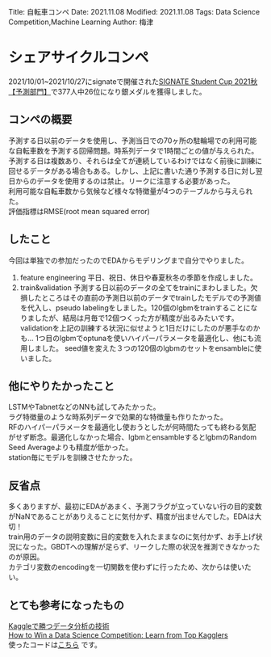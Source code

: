 Title: 自転車コンペ
Date: 2021.11.08
Modified: 2021.11.08
Tags: Data Science Competition,Machine Learning
Author: 梅津

# シェアサイクルコンペ
2021/10/01~2021/10/27にsignateで開催された[SIGNATE Student Cup 2021秋【予測部門】](https://signate.jp/competitions/550)で377人中26位になり銀メダルを獲得しました。
## コンペの概要
予測する日以前のデータを使用し、予測当日での70ヶ所の駐輪場での利用可能な自転車数を予測する回帰問題。時系列データで1時間ごとの値が与えられた。<br>
予測する日は複数あり、それらは全てが連続しているわけではなく前後に訓練に回せるデータがある場合もある。しかし、上記に書いた通り予測する日に対し翌日からのデータを使用するのは禁止。リークに注意する必要があった。<br>
利用可能な自転車数から気候など様々な特徴量が4つのテーブルから与えられた。<br>
評価指標はRMSE(root mean squared error)
## したこと
今回は単独での参加だったのでEDAからモデリングまで自分でやりました。<br>
1. feature engineering
平日、祝日、休日や春夏秋冬の季節を作成しました。
2. train&validation
予測する日以前のデータの全てをtrainにまわしました。欠損したところはその直前の予測日以前のデータでtrainしたモデルでの予測値を代入し、pseudo labelingをしました。120個のlgbmをtrainすることになりましたが、結局は月毎で12個つくった方が精度が出るみたいです。validationを上記の訓練する状況に似せようと1日だけにしたのが悪手なのかも...
1つ目のlgbmでoptunaを使いハイパーパラメータを最適化し、他にも流用しました。
seed値を変えた３つの120個のlgbmのセットをensambleに使いました。
## 他にやりたかったこと
LSTMやTabnetなどのNNも試してみたかった。<br>
ラグ特徴量のような時系列データで効果的な特徴量も作りたかった。<br>
RFのハイパーパラメータを最適化し使おうとしたが何時間たっても終わる気配がせず断念。最適化しなかった場合、lgbmとensambleするとlgbmのRandom Seed Averageよりも精度が低かった。<br>
station毎にモデルを訓練させたかった。
## 反省点
多くありますが、最初にEDAがあまく、予測フラグが立っていない行の目的変数がNaNであることがありえることに気付かず、精度が出ませんでした。EDAは大切！<br>
train用のデータの説明変数に目的変数を入れたままなのに気付かず、お手上げ状況になった。GBDTへの理解が足らず、リークした際の状況を推測できなかったのが原因。<br>
カテゴリ変数のencodingを一切関数を使わずに行ったため、次からは使いたい。
## とても参考になったもの
[Kaggleで勝つデータ分析の技術](https://www.amazon.co.jp/Kaggle%E3%81%A7%E5%8B%9D%E3%81%A4%E3%83%87%E3%83%BC%E3%82%BF%E5%88%86%E6%9E%90%E3%81%AE%E6%8A%80%E8%A1%93-%E9%96%80%E8%84%87-%E5%A4%A7%E8%BC%94/dp/4297108437/ref=sr_1_1?adgrpid=109872001568&dchild=1&gclid=Cj0KCQjw5oiMBhDtARIsAJi0qk2fQg-LTS200pIygImVOdjg50nrlrsEpo_AZNS3GSV43BlV3ZLwrJgaArUyEALw_wcB&hvadid=553921514572&hvdev=c&hvlocphy=1009543&hvnetw=g&hvqmt=e&hvrand=11529920702029821113&hvtargid=kwd-818170082585&hydadcr=27492_14478797&jp-ad-ap=0&keywords=kaggle%E3%81%A7%E5%8B%9D%E3%81%A4%E3%83%87%E3%83%BC%E3%82%BF%E5%88%86%E6%9E%90%E3%81%AE%E6%8A%80%E8%A1%93&qid=1635941789&sr=8-1)<br>
[How to Win a Data Science Competition: Learn from Top Kagglers](https://www.coursera.org/learn/competitive-data-science)<br>
使ったコードは[こちら](https://github.com/yumezu121/signate_bikes/tree/main) です。